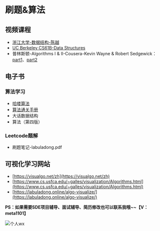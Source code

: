 # 刷题&算法
## 视频课程
- [浙江大学-数据结构-陈越](https://www.bilibili.com/video/BV1Kb41127fT/)
- [UC Berkeley CS61B-Data Structures](https://www.bilibili.com/video/BV1q3411V7rS)
- 普林斯顿-Algorithms I & II-Cousera-Kevin Wayne & Robert Sedgewick：[part1](https://www.bilibili.com/video/BV1K4411b7jM/)、[part2](https://www.bilibili.com/video/BV134411L7Um/)

## 电子书
### 算法学习
- [哈喽算法](https://www.hello-algo.com/)
- [算法通关手册](https://algo.itcharge.cn/)
- 大话数据结构
- 算法（第四版）

### Leetcode题解
- 刷题笔记-labuladong.pdf


## 可视化学习网站
- [https://visualgo.net/zh](https://visualgo.net/zh)
- [https://www.cs.usfca.edu/~galles/visualization/Algorithms.html](https://www.cs.usfca.edu/~galles/visualization/Algorithms.html)
- [https://labuladong.online/algo-visualize/](https://labuladong.online/algo-visualize/)


**PS：如果需要SDE项目辅导、面试辅导、简历修改也可以联系我哦~~【V：meta1101】**

![个人wx](https://github.com/summerjava/awosome-cs/blob/main/%E4%B8%AA%E4%BA%BA%E5%BE%AE%E4%BF%A1.jpg)